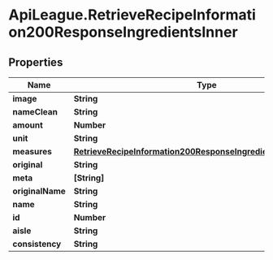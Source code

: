 # ApiLeague.RetrieveRecipeInformation200ResponseIngredientsInner

## Properties

Name | Type | Description | Notes
------------ | ------------- | ------------- | -------------
**image** | **String** |  | [optional] 
**nameClean** | **String** |  | [optional] 
**amount** | **Number** |  | [optional] 
**unit** | **String** |  | [optional] 
**measures** | [**RetrieveRecipeInformation200ResponseIngredientsInnerMeasures**](RetrieveRecipeInformation200ResponseIngredientsInnerMeasures.md) |  | [optional] 
**original** | **String** |  | [optional] 
**meta** | **[String]** |  | [optional] 
**originalName** | **String** |  | [optional] 
**name** | **String** |  | [optional] 
**id** | **Number** |  | [optional] 
**aisle** | **String** |  | [optional] 
**consistency** | **String** |  | [optional] 


